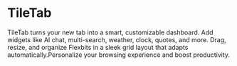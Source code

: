 # TileTab
TileTab turns your new tab into a smart, customizable dashboard. Add widgets like AI chat, multi-search, weather, clock, quotes, and more. Drag, resize, and organize Flexbits in a sleek grid layout that adapts automatically.Personalize your browsing experience and boost productivity.
